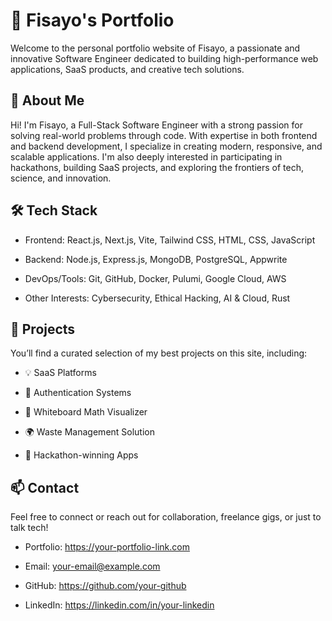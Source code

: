 # 💼 Fisayo's Portfolio
Welcome to the personal portfolio website of Fisayo, a passionate and innovative Software Engineer dedicated to building high-performance web applications, SaaS products, and creative tech solutions.

## 🚀 About Me
Hi! I'm Fisayo, a Full-Stack Software Engineer with a strong passion for solving real-world problems through code. With expertise in both frontend and backend development, I specialize in creating modern, responsive, and scalable applications. I'm also deeply interested in participating in hackathons, building SaaS projects, and exploring the frontiers of tech, science, and innovation.

## 🛠️ Tech Stack
- Frontend: React.js, Next.js, Vite, Tailwind CSS, HTML, CSS, JavaScript

- Backend: Node.js, Express.js, MongoDB, PostgreSQL, Appwrite

- DevOps/Tools: Git, GitHub, Docker, Pulumi, Google Cloud, AWS

- Other Interests: Cybersecurity, Ethical Hacking, AI & Cloud, Rust

## 📂 Projects
You’ll find a curated selection of my best projects on this site, including:

- 💡 SaaS Platforms

- 🔐 Authentication Systems

- 🎨 Whiteboard Math Visualizer

- 🌍 Waste Management Solution

- 🧠 Hackathon-winning Apps

## 📫 Contact
Feel free to connect or reach out for collaboration, freelance gigs, or just to talk tech!

- Portfolio: https://your-portfolio-link.com

- Email: your-email@example.com

- GitHub: https://github.com/your-github

- LinkedIn: https://linkedin.com/in/your-linkedin
